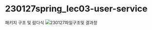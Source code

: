 # 230127spring_lec03-user-service
패키지 구조 및 람다식
![230127파일구조및 결과창](https://user-images.githubusercontent.com/114065051/214883560-6b45994a-8853-4206-926c-3c4d7844b129.PNG)
